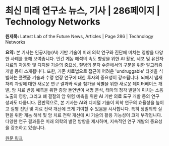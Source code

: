 # 최신 미래 연구소 뉴스, 기사 | 286페이지 | Technology Networks

**원제목:** Latest Lab of the Future News, Articles | Page 286 | Technology Networks

**요약:** 본 기사는 인공지능(AI) 기반 기술이 미래 의학 연구와 진단에 미치는 영향을 다양한 사례를 통해 보여줍니다.  인간 게놈 해석의 속도 향상을 위한 AI 활용, 세포 및 유전자 치료의 자동화 및 디지털 기술의 중요성, 질병의 분자 수준에서의 구분을 위한 알고리즘 개발 등이 소개됩니다.  또한, 기존 치료법으로 접근이 어려운 'undruggable' 타겟을 식별하는 플랫폼 기술과 수명 연장 연구에 대한 투자의 중요성이 강조됩니다.  뇌에서 냄새 처리 과정에 대한 새로운 연구 결과와 식품 첨가물 식별을 위한 새로운 데이터베이스 개발, 암 치료 반응 예측을 위한 종양 돌연변이 서명 분석, 태아의 청각 발달에 미치는 소음 노출의 영향, 그리고 폐 결절의 암 위험 예측을 위한 AI 기반 의료 도구 개발 등의 연구 성과도 다룹니다.  전반적으로, 본 기사는 AI와 디지털 기술이 의학 연구의 효율성을 높이고 질병 진단 및 치료 전략 개선에 크게 기여할 수 있음을 시사합니다.  특히 정밀의학 실현을 위한 게놈 해석 및 암 치료 전략 개선에 AI 기술의 활용 가능성이 크게 부각됩니다.  다양한 연구 결과들은 미래 의학의 발전 방향을 제시하며, 지속적인 연구 개발의 중요성을 강조하고 있습니다.

[원문 링크](https://www.technologynetworks.com/applied-sciences/topic-hub/lab-of-the-future/news-and-features/286)

